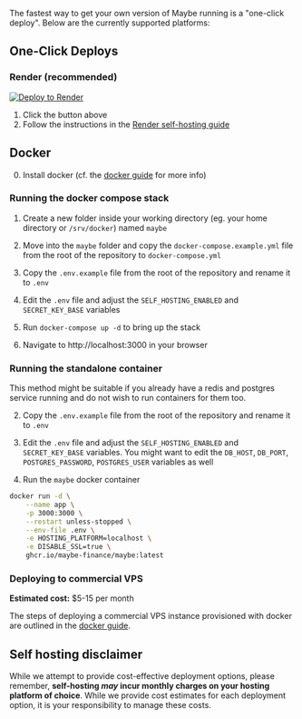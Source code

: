 The fastest way to get your own version of Maybe running is a "one-click deploy". Below are the currently supported platforms:

## One-Click Deploys

### Render (recommended)

<a href="https://render.com/deploy?repo=https://github.com/maybe-finance/maybe">
<img src="https://render.com/images/deploy-to-render-button.svg" alt="Deploy to Render" />
</a>

1. Click the button above
2. Follow the instructions in the [Render self-hosting guide](self-hosting/render.md)

## Docker

0. Install docker (cf. the [docker guide](self-hosting/docker.md) for more
   info)

### Running the docker compose stack

1. Create a new folder inside your working directory (eg. your home directory
   or `/srv/docker`) named `maybe`

2. Move into the `maybe` folder and copy the `docker-compose.example.yml` file
   from the root of the repository to `docker-compose.yml`

3. Copy the `.env.example` file from the root of the repository and rename it
   to `.env`

4. Edit the `.env` file and adjust the `SELF_HOSTING_ENABLED` and
   `SECRET_KEY_BASE` variables

4. Run `docker-compose up -d` to bring up the stack

5. Navigate to http://localhost:3000 in your browser

### Running the standalone container

This method might be suitable if you already have a redis and postgres service
running and do not wish to run containers for them too.

2. Copy the `.env.example` file from the root of the repository and rename it
   to `.env`

3. Edit the `.env` file and adjust the `SELF_HOSTING_ENABLED` and
   `SECRET_KEY_BASE` variables. You might want to edit the `DB_HOST`,
`DB_PORT`, `POSTGRES_PASSWORD`, `POSTGRES_USER` variables as well

4. Run the `maybe` docker container
```bash
docker run -d \
    --name app \
    -p 3000:3000 \
    --restart unless-stopped \
    --env-file .env \
    -e HOSTING_PLATFORM=localhost \
    -e DISABLE_SSL=true \
    ghcr.io/maybe-finance/maybe:latest
```

### Deploying to commercial VPS

**Estimated cost:** $5-15 per month

The steps of deploying a commercial VPS instance provisioned with docker are
outlined in the [docker guide](self-hosting/docker.md).

## Self hosting disclaimer

While we attempt to provide cost-effective deployment options, please remember,
**self-hosting _may_ incur monthly charges on your hosting platform of
choice**. While we provide cost estimates for each deployment option, it is
your responsibility to manage these costs.
